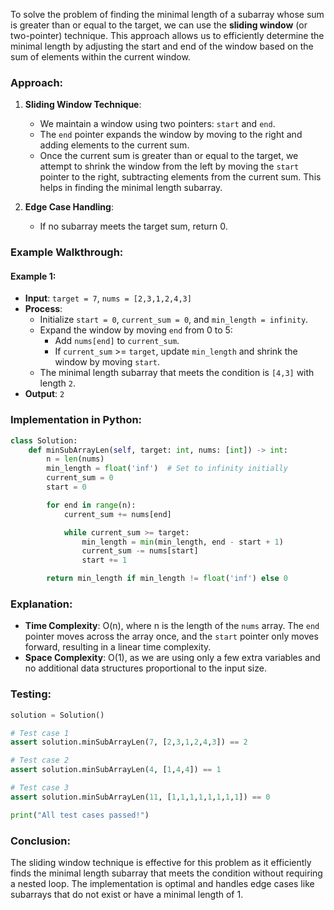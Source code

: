 To solve the problem of finding the minimal length of a subarray whose sum is greater than or equal to the target, we can use the **sliding window** (or two-pointer) technique. This approach allows us to efficiently determine the minimal length by adjusting the start and end of the window based on the sum of elements within the current window.

### Approach:

1. **Sliding Window Technique**:
   - We maintain a window using two pointers: `start` and `end`.
   - The `end` pointer expands the window by moving to the right and adding elements to the current sum.
   - Once the current sum is greater than or equal to the target, we attempt to shrink the window from the left by moving the `start` pointer to the right, subtracting elements from the current sum. This helps in finding the minimal length subarray.

2. **Edge Case Handling**:
   - If no subarray meets the target sum, return 0.

### Example Walkthrough:

#### Example 1:
- **Input**: `target = 7`, `nums = [2,3,1,2,4,3]`
- **Process**:
  - Initialize `start = 0`, `current_sum = 0`, and `min_length = infinity`.
  - Expand the window by moving `end` from 0 to 5:
    - Add `nums[end]` to `current_sum`.
    - If `current_sum` >= `target`, update `min_length` and shrink the window by moving `start`.
  - The minimal length subarray that meets the condition is `[4,3]` with length `2`.
- **Output**: `2`

### Implementation in Python:

```python
class Solution:
    def minSubArrayLen(self, target: int, nums: [int]) -> int:
        n = len(nums)
        min_length = float('inf')  # Set to infinity initially
        current_sum = 0
        start = 0

        for end in range(n):
            current_sum += nums[end]

            while current_sum >= target:
                min_length = min(min_length, end - start + 1)
                current_sum -= nums[start]
                start += 1

        return min_length if min_length != float('inf') else 0
```

### Explanation:

- **Time Complexity**: O(n), where n is the length of the `nums` array. The `end` pointer moves across the array once, and the `start` pointer only moves forward, resulting in a linear time complexity.
- **Space Complexity**: O(1), as we are using only a few extra variables and no additional data structures proportional to the input size.

### Testing:

```python
solution = Solution()

# Test case 1
assert solution.minSubArrayLen(7, [2,3,1,2,4,3]) == 2

# Test case 2
assert solution.minSubArrayLen(4, [1,4,4]) == 1

# Test case 3
assert solution.minSubArrayLen(11, [1,1,1,1,1,1,1,1]) == 0

print("All test cases passed!")
```

### Conclusion:
The sliding window technique is effective for this problem as it efficiently finds the minimal length subarray that meets the condition without requiring a nested loop. The implementation is optimal and handles edge cases like subarrays that do not exist or have a minimal length of 1.
